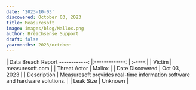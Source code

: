 ```yaml
---
date: '2023-10-03'
discovered: October 03, 2023
title: Measuresoft
image: images/blog/Mallox.png
author: Breachsense Support
draft: false
yearmonths: 2023/october
---
```



| Data Breach Report
------------:     |:-------------:    | :-----:|
| Victim      | measuresoft.com      | 
| Threat Actor      | Mallox      | 
| Date Discovered      | Oct 03, 2023      | 
| Description      | Measuresoft provides real-time information software and hardware solutions.      | 
| Leak Size      | Unknown      | 

